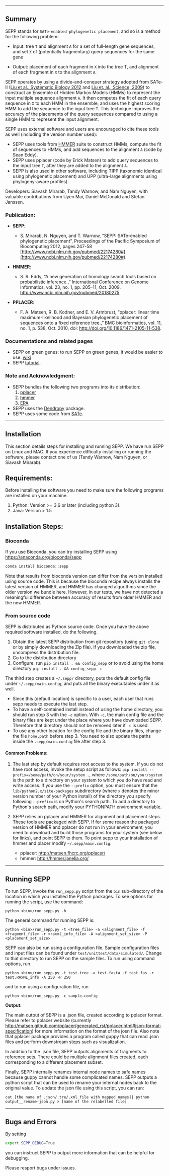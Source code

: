 ------------------------------------
Summary
------------------------------------

SEPP stands for `SATe-enabled phylogenetic placement`, and so is a method for the following problem:

- Input: tree `T` and alignment `A` for a set of full-length gene sequences, and set `X` of (potentially fragmentary) query sequences for the same gene

- Output: placement of each fragment in `X` into the tree T, and alignment of each fragment in `X` to the alignment `A`.

SEPP operates by using a divide-and-conquer strategy adopted from SATe-II ([Liu et al., Systematic Biology 2012](http://sysbio.oxfordjournals.org/content/61/1/90.full.pdf+html?sid=dd32838d-89dc-4bda-8008-6f948146341f) and [Liu et. al., Science, 2009](http://www.sciencemag.org/content/324/5934/1561.abstract)) to construct an Ensemble of Hidden Markov Models (HMMs) to represent the input multiple sequence alignment `A`.
It then computes the fit of each query sequence in `X` to each HMM in the ensemble, and uses the highest scoring HMM to add the sequence to the input tree `T`. This technique improves the accuracy of the placements of the query sequences compared to using a single HMM to represent the input alignment.

SEPP uses external software and users are encouraged to cite these tools as well (including the version number used):

* SEPP uses tools from [HMMER](http://hmmer.org/) suite to construct HMMs, compute the fit of sequences to HMMs, and add sequences to the alignment `A` (code by Sean Eddy).
* SEPP uses pplacer (code by Erick Matsen) to add query sequences to the input tree `T`, after they are added to the alignment `A`.
* SEPP is also used in other software, including TIPP (taxonomic identical using phylogenetic placement) and UPP (ultra-large alignments using phylogeny-aware profiles).

Developers: Siavash Mirarab, Tandy Warnow, and Nam Nguyen, with valuable contributions from Uyen Mai, Daniel McDonald and Stefan Janssen.

### Publication:

* **SEPP**:
	* S. Mirarab, N. Nguyen, and T. Warnow, “SEPP: SATe-enabled phylogenetic placement”, Proceedings of the Pacific Symposium of Biocomputing 2012, pages 247-58 [http://www.ncbi.nlm.nih.gov/pubmed/22174280#](http://www.ncbi.nlm.nih.gov/pubmed/22174280#).
* **HMMER**:
	* S. R. Eddy, “A new generation of homology search tools based on probabilistic inference.,” International Conference on Genome Informatics, vol. 23, no. 1, pp. 205–11, Oct. 2009. <http://www.ncbi.nlm.nih.gov/pubmed/20180275>

* **PPLACER**:
	* F. A. Matsen, R. B. Kodner, and E. V. Armbrust, “pplacer: linear time maximum-likelihood and Bayesian phylogenetic placement of sequences onto a fixed reference tree.,” BMC bioinformatics, vol. 11, no. 1, p. 538, Oct. 2010, doi: <http://doi.org/10.1186/1471-2105-11-538>.


### Documentations and related pages

- SEPP on green genes: to run SEPP on green genes, it would be easier to use: [wiki](https://github.com/smirarab/sepp/wiki/SEPP-on-Greengenes)
- SEPP [tutorial](tutorial/sepp-tutorial.md).

### Note and Acknowledgment:
- SEPP bundles the following two programs into its distribution:
  1. [pplacer](http://matsen.fhcrc.org/pplacer/)
  2. [hmmer](http://hmmer.janelia.org/)
  3. [EPA](http://sco.h-its.org/exelixis/software.html)
- SEPP uses the [Dendropy](http://pythonhosted.org/DendroPy/) package.
- SEPP uses some code from [SATe](http://phylo.bio.ku.edu/software/sate/sate.html).


-------------------------------------
Installation
-------------------------------------
This section details steps for installing and running SEPP. We have run SEPP on Linux and MAC. If you experience difficulty installing or running the software, please contact one of us (Tandy Warnow, Nam Nguyen, or Siavash Mirarab).

Requirements:
-------------------
Before installing the software you need to make sure the following programs are installed on your machine.

1. Python: Version >= 3.6 or later (including python 3).
2. Java: Version > 1.5

Installation Steps:
-------------------


### Bioconda

If you use Bioconda, you can try installing SEPP using <https://anaconda.org/bioconda/sepp>

~~~bash
conda install bioconda::sepp
~~~

Note that results from bioconda version can differ from the version installed using source code.
This is because the bioconda recipe always installs the latest version of HMMER,
and HMMER has changed algorithms since the older version we bundle here.
However, in our tests, we have not detected a meaningful difference between accuracy of results from older HMMER
and the new HMMER.

### From source code

SEPP is distributed as Python source code. Once you have the above required software installed, do the following.

1. Obtain the latest SEPP distribution from git repository (using `git clone` or by simply downloading the Zip file). If you downloaded the zip file, uncompress the distribution file.
2. Go to the distribution directory
3. Configure: run `pip install . && config_sepp` or to avoid using the home directory `pip install . && config_sepp -c`

The third step creates a `~/.sepp/` directory, puts the default config file under `~/.sepp/main.config`, and puts all the binary executables under it as well.

* Since this (default location) is specific to a user, each user that runs sepp needs to execute the last step.
* To have a self-contained install instead of using the home directory, you should run step 3 with the `-c` option.
With `-c`, the main config file and the binary files are kept under the place where you have downloaded SEPP. Therefore that
directory should not be removed later if `-c` is used.
* To use any other location for the config file and the binary files, change the file `home.path` before step 3.
You need to also update the paths inside the `.sepp/main.config` file after step 3.

#### Common Problems:

1. The last step by default requires root access to the system. If you do not have root access, invoke the setup script as follows: `pip install --prefix=/some/path/on/your/system .`, where `/some/path/on/your/system` is the path to a directory on your system to which you do have read and write access. If you use the `--prefix` option, you must ensure that the `lib/python2.x/site-packages` subdirectory (where `x` denotes the minor version number of your Python install) of the directory you specify following `--prefix=` is on Python's search path. To add a directory to Python's search path, modify your PYTHONPATH environment variable.

2. SEPP relies on pplacer and HMMER for alignment and placement steps. These tools are packaged with SEPP. If for some reason the packaged version of HMMER and pplacer do not run in your environment, you need to download and build those programs for your system (see below for links), and point SEPP to them. To point sepp to your installation of hmmer and placer modify `~/.sepp/main.config`.
   * pplacer: <http://matsen.fhcrc.org/pplacer/>
   * hmmer: <http://hmmer.janelia.org/>


---------------------------------------------
Running SEPP
---------------------------------------------
To run SEPP, invoke the `run_sepp.py` script from the `bin` sub-directory of the location in which you installed the Python packages. To see options for running the script, use the command:

`python <bin>/run_sepp.py -h`

The general command for running SEPP is:

`python <bin>/run_sepp.py -t <tree_file> -a <alignment_file> -f <fragment_file> -r <raxml_info_file> -A <alignment_set_size> -P <placement_set_size> `

SEPP can also be run using a configuration file. Sample configuration files and input files can be found under `test/unittest/data/simulated/`. Change to that directory to run SEPP on the sample files. To run using command options, run

`python <bin>/run_sepp.py -t test.tree -a test.fasta -f test.fas -r test.RAxML_info -A 250 -P 250`

and to run using a configuration file, run

`python <bin>/run_sepp.py -c sample.config`

**Output:**

The main output of SEPP is a .json file, created according to pplacer format. Please refer to pplacer website (currently http://matsen.github.com/pplacer/generated_rst/pplacer.html#json-format-specification) for more information on the format of the josn file. Also note that pplacer package provides a program called guppy that can read .json files and perform downstream steps such as visualization.

In addition to the .json file, SEPP outputs alignments of fragments to reference sets. There could be multiple alignment files created, each corresponding to a different placement subset.

Finally, SEPP internally renames internal node names to safe names because guppy cannot handle some complicated names. SEPP outputs a python script that can
be used to rename your internal nodes back to the original value. To update the json file using this script, you can run:

```
cat [the name of .json/.tre/.xml file with mapped names]| python output__rename-json.py > [name of the relabelled file]
```


---------------------------------------------
Bugs and Errors
---------------------------------------------
By setting

```bash
export SEPP_DEBUG=True
```

you can instruct SEPP to output more information that can be helpful for debugging.  

Please resport bugs under issues.
